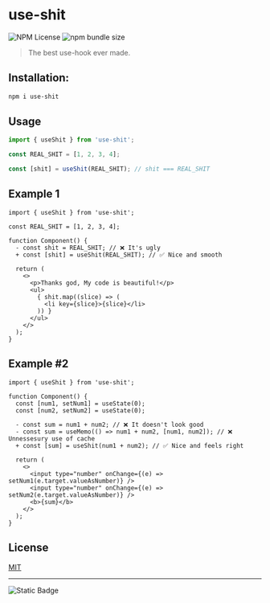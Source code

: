 # use-shit

![NPM License](https://img.shields.io/npm/l/use-shit)
![npm bundle size](https://img.shields.io/bundlephobia/minzip/use-shit)

> The best use-hook ever made.

## Installation:

```bash
npm i use-shit
```
## Usage
```ts
import { useShit } from 'use-shit';

const REAL_SHIT = [1, 2, 3, 4];

const [shit] = useShit(REAL_SHIT); // shit === REAL_SHIT
```
## Example 1
```tsx
import { useShit } from 'use-shit';

const REAL_SHIT = [1, 2, 3, 4];

function Component() {
  - const shit = REAL_SHIT; // ❌ It's ugly
  + const [shit] = useShit(REAL_SHIT); // ✅ Nice and smooth

  return (
    <>
      <p>Thanks god, My code is beautiful!</p>
      <ul>
        { shit.map((slice) => (
          <li key={slice}>{slice}</li>
        )) }
      </ul>
    </>
  );
}
```

## Example #2
```tsx
import { useShit } from 'use-shit';

function Component() {
  const [num1, setNum1] = useState(0);
  const [num2, setNum2] = useState(0);

  - const sum = num1 + num2; // ❌ It doesn't look good
  - const sum = useMemo(() => num1 + num2, [num1, num2]); // ❌ Unnessesury use of cache
  + const [sum] = useShit(num1 + num2); // ✅ Nice and feels right

  return (
    <>
      <input type="number" onChange={(e) => setNum1(e.target.valueAsNumber)} />
      <input type="number" onChange={(e) => setNum2(e.target.valueAsNumber)} />
      <b>{sum}</b>
    </>
  );
}
```

## License

[MIT](./LICENSE)

---

![Static Badge](https://img.shields.io/badge/don't-use_shit-green)
